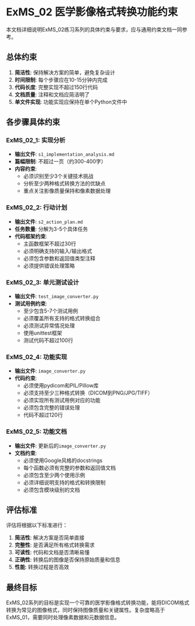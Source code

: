 # ExMS_02 医学影像格式转换功能约束

本文档详细说明ExMS_02练习系列的具体约束与要求，应与通用约束文档一同参考。

## 总体约束

1. **简洁性**: 保持解决方案的简单，避免复杂设计
2. **时间限制**: 每个步骤应在10-15分钟内完成
3. **代码长度**: 完整实现不超过150行代码
4. **文档质量**: 注释和文档应简洁明了
5. **单文件实现**: 功能实现应保持在单个Python文件中

## 各步骤具体约束

### ExMS_02_1: 实现分析

- **输出文件**: `s1_implementation_analysis.md`
- **篇幅限制**: 不超过一页（约300-400字）
- **内容约束**:
  - 必须识别至少3个关键技术挑战
  - 分析至少两种格式转换方法的优缺点
  - 重点关注影像质量保持和像素数据处理

### ExMS_02_2: 行动计划

- **输出文件**: `s2_action_plan.md`
- **任务数量**: 分解为3-5个具体任务
- **代码框架约束**:
  - 主函数框架不超过30行
  - 必须明确支持的输入/输出格式
  - 必须包含参数和返回值类型注释
  - 必须提供错误处理策略

### ExMS_02_3: 单元测试设计

- **输出文件**: `test_image_converter.py`
- **测试用例约束**:
  - 至少包含5-7个测试用例
  - 必须覆盖所有支持的格式转换组合
  - 必须测试异常情况处理
  - 使用unittest框架
  - 测试代码不超过100行

### ExMS_02_4: 功能实现

- **输出文件**: `image_converter.py`
- **代码约束**:
  - 必须使用pydicom和PIL/Pillow库
  - 必须支持至少三种格式转换（DICOM到PNG/JPG/TIFF）
  - 必须实现所有测试用例对应的功能
  - 必须包含完整的错误处理
  - 代码不超过120行

### ExMS_02_5: 功能文档

- **输出文件**: 更新后的`image_converter.py`
- **文档约束**:
  - 必须使用Google风格的docstrings
  - 每个函数必须有完整的参数和返回值文档
  - 必须包含至少两个使用示例
  - 必须详细说明支持的格式和转换限制
  - 必须包含模块级别的文档

## 评估标准

评估将根据以下标准进行：

1. **简洁性**: 解决方案是否简单直接
2. **完整性**: 是否满足所有格式转换需求
3. **可读性**: 代码和文档是否清晰易懂
4. **正确性**: 转换后的图像是否保持原始质量和信息
5. **性能**: 转换过程是否高效

## 最终目标

ExMS_02系列的目标是实现一个可靠的医学影像格式转换功能，能将DICOM格式转换为常见的图像格式，同时保持图像质量和关键属性。复杂度略高于ExMS_01，需要同时处理像素数据和元数据信息。 
